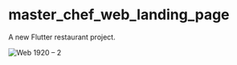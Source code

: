 # master_chef_web_landing_page

A new Flutter restaurant project.


![Web 1920 – 2](https://user-images.githubusercontent.com/23019300/178172473-d9991044-97cd-4231-94af-195a21e0d4e8.png)
